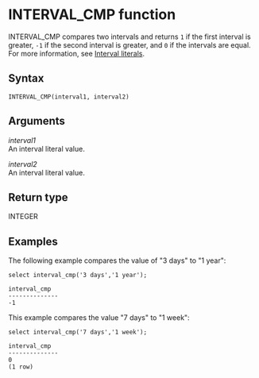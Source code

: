 # INTERVAL\_CMP function<a name="r_INTERVAL_CMP"></a>

INTERVAL\_CMP compares two intervals and returns `1` if the first interval is greater, `-1` if the second interval is greater, and `0` if the intervals are equal\. For more information, see [Interval literals](r_interval_literals.md)\.

## Syntax<a name="r_INTERVAL_CMP-syntax"></a>

```
INTERVAL_CMP(interval1, interval2)
```

## Arguments<a name="r_INTERVAL_CMP-arguments"></a>

 *interval1*   
An interval literal value\.

 *interval2*   
An interval literal value\.

## Return type<a name="r_INTERVAL_CMP-return-type"></a>

INTEGER

## Examples<a name="r_INTERVAL_CMP-examples"></a>

The following example compares the value of "3 days" to "1 year": 

```
select interval_cmp('3 days','1 year');

interval_cmp
--------------
-1
```

This example compares the value "7 days" to "1 week": 

```
select interval_cmp('7 days','1 week');

interval_cmp
--------------
0
(1 row)
```